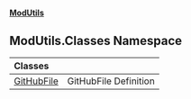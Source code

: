 #### [ModUtils](index.md 'index')

## ModUtils.Classes Namespace

| Classes | |
| :--- | :--- |
| [GitHubFile](ModUtils.Classes.GitHubFile.md 'ModUtils.Classes.GitHubFile') | GitHubFile Definition |
